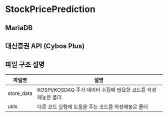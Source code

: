 # StockPricePrediction

## MariaDB
## 대신증권 API (Cybos Plus)

## 파일 구조 설명
| 파일명 | 설명 |
|------|---|
| store_data | KOSPI/KOSDAQ 주가 데이터 수집에 필요한 코드를 작성해놓은 폴더 |
| utils | 다른 코드 실행에 도움을 주는 코드를 작성해놓은 폴더 |
